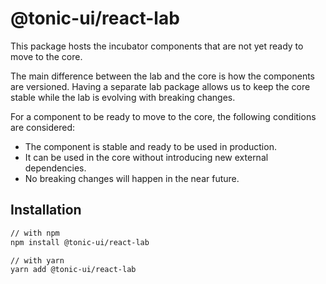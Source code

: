 # @tonic-ui/react-lab

This package hosts the incubator components that are not yet ready to move to the core.

The main difference between the lab and the core is how the components are versioned. Having a separate lab package allows us to keep the core stable while the lab is evolving with breaking changes.

For a component to be ready to move to the core, the following conditions are considered:

* The component is stable and ready to be used in production.
* It can be used in the core without introducing new external dependencies.
* No breaking changes will happen in the near future.

## Installation

```sh
// with npm
npm install @tonic-ui/react-lab

// with yarn
yarn add @tonic-ui/react-lab
```
